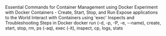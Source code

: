 Essential Commands for Container Management using Docker 
Experiment with Docker Containers - Create, Start, Stop, and Run
Expose applications to the World
Interact with Containers using 'exec' 
Inspects and Troubleshooting Steps in Docker
docker run (-d, -p, -P, -e, --name), create, start, stop, rm, ps (-aq), exec (-it), inspect, cp, logs, stats